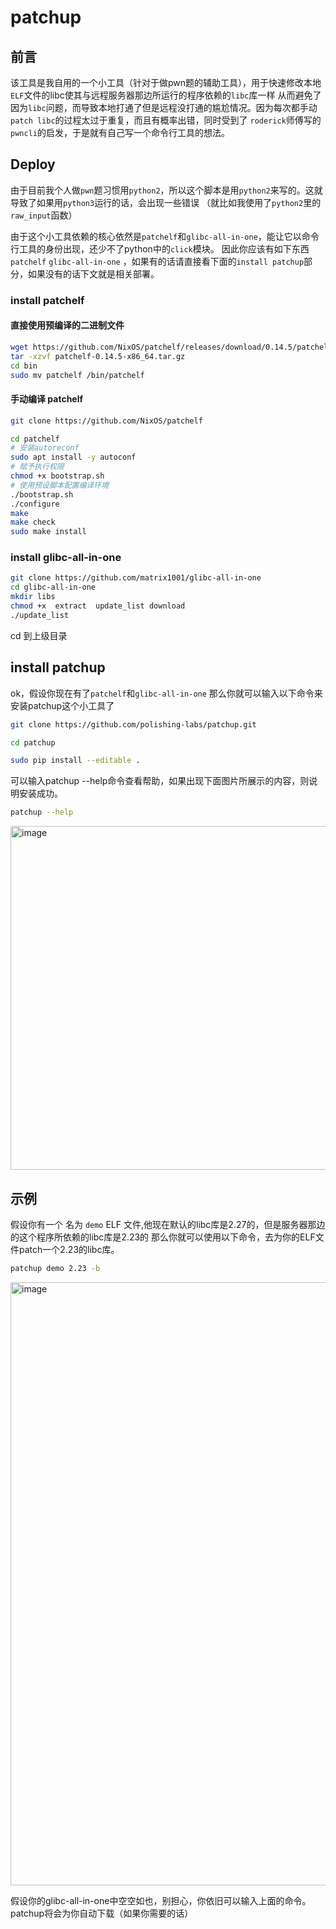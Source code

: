 # patchup

## 前言

该工具是我自用的一个小工具（针对于做pwn题的辅助工具），用于快速修改本地`ELF`文件的libc使其与远程服务器那边所运行的程序依赖的`libc`库一样
从而避免了因为`libc`问题，而导致本地打通了但是远程没打通的尴尬情况。因为每次都手动`patch libc`的过程太过于重复，而且有概率出错，同时受到了
`roderick`师傅写的`pwncli`的启发，于是就有自己写一个命令行工具的想法。

## Deploy

由于目前我个人做`pwn`题习惯用`python2`，所以这个脚本是用`python2`来写的。这就导致了如果用`python3`运行的话，会出现一些错误
（就比如我使用了`python2`里的`raw_input`函数）

由于这个小工具依赖的核心依然是`patchelf`和`glibc-all-in-one`，能让它以命令行工具的身份出现，还少不了python中的`click`模块。
因此你应该有如下东西 `patchelf`   `glibc-all-in-one` ，如果有的话请直接看下面的`install patchup`部分，如果没有的话下文就是相关部署。

### install patchelf

#### 直接使用预编译的二进制文件

```bash
wget https://github.com/NixOS/patchelf/releases/download/0.14.5/patchelf-0.14.5-x86_64.tar.gz
tar -xzvf patchelf-0.14.5-x86_64.tar.gz
cd bin
sudo mv patchelf /bin/patchelf
```

#### 手动编译 patchelf

```bash
git clone https://github.com/NixOS/patchelf

cd patchelf
# 安装autoreconf
sudo apt install -y autoconf
# 赋予执行权限
chmod +x bootstrap.sh
# 使用预设脚本配置编译环境
./bootstrap.sh
./configure
make
make check
sudo make install
```



### install glibc-all-in-one

```bash
git clone https://github.com/matrix1001/glibc-all-in-one
cd glibc-all-in-one
mkdir libs
chmod +x  extract  update_list download
./update_list
```

cd 到上级目录

## install patchup
ok，假设你现在有了`patchelf`和`glibc-all-in-one` 那么你就可以输入以下命令来安装patchup这个小工具了 
```bash
git clone https://github.com/polishing-labs/patchup.git

cd patchup

sudo pip install --editable .

```

可以输入patchup --help命令查看帮助，如果出现下面图片所展示的内容，则说明安装成功。

```bash
patchup --help
```
<img width="550" alt="image" src="https://user-images.githubusercontent.com/93199623/167239756-3f52d19f-390e-4648-ba74-fee10ba71dfb.png">




## 示例

假设你有一个 名为 `demo`  ELF 文件,他现在默认的libc库是2.27的，但是服务器那边的这个程序所依赖的libc库是2.23的
那么你就可以使用以下命令，去为你的ELF文件patch一个2.23的libc库。

```bash
patchup demo 2.23 -b
```
<img width="965" alt="image" src="https://user-images.githubusercontent.com/93199623/167239931-d6266ea8-5ee6-4dde-9037-a20ae9e73069.png">

假设你的glibc-all-in-one中空空如也，别担心，你依旧可以输入上面的命令。patchup将会为你自动下载（如果你需要的话）
